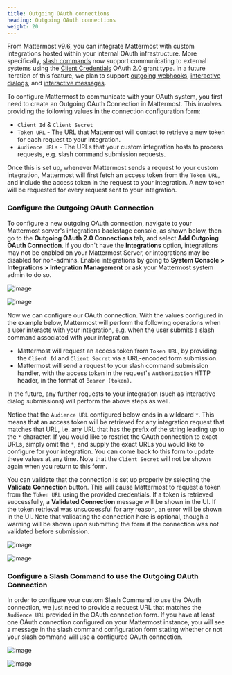 ```yaml
---
title: Outgoing OAuth connections
heading: Outgoing OAuth connections
weight: 20
---
```


From Mattermost v9.6, you can integrate Mattermost with custom integrations hosted within your internal OAuth infrastructure. More specifically, [slash commands](https://developers.mattermost.com/integrate/slash-commands/custom) now support communicating to external systems using the [Client Credentials](https://oauth.net/2/grant-types/client-credentials) OAuth 2.0 grant type. In a future iteration of this feature, we plan to support [outgoing webhooks](https://developers.mattermost.com/integrate/webhooks/outgoing), [interactive dialogs](https://developers.mattermost.com/integrate/plugins/interactive-dialogs), and [interactive messages](https://developers.mattermost.com/integrate/plugins/interactive-messages).

To configure Mattermost to communicate with your OAuth system, you first need to create an Outgoing OAuth Connection in Mattermost. This involves providing the following values in the connection configuration form:

- `Client Id` & `Client Secret`
- `Token URL` - The URL that Mattermost will contact to retrieve a new token for each request to your integration.
- `Audience URLs` - The URLs that your custom integration hosts to process requests, e.g. slash command submission requests.

Once this is set up, whenever Mattermost sends a request to your custom integration, Mattermost will first fetch an access token from the `Token URL`, and include the access token in the request to your integration. A new token will be requested for every request sent to your integration.

### Configure the Outgoing OAuth Connection

To configure a new outgoing OAuth connection, navigate to your Mattermost server's integrations backstage console, as shown below, then go to the **Outgoing OAuth 2.0 Connections** tab, and select **Add Outgoing OAuth Connection**. If you don't have the **Integrations** option, integrations may not be enabled on your Mattermost Server, or integrations may be disabled for non-admins. Enable integrations by going to **System Console > Integrations > Integration Management** or ask your Mattermost system admin to do so.

![image](product_switcher.png)

![image](backstage_sidebar.png)

Now we can configure our OAuth connection. With the values configured in the example below, Mattermost will perform the following operations when a user interacts with your integration, e.g. when the user submits a slash command associated with your integration.

- Mattermost will request an access token from `Token URL`, by providing the `Client Id` and `Client Secret` via a URL-encoded form submission.
- Mattermost will send a request to your slash command submission handler, with the access token in the request's `Authorization` HTTP header, in the format of `Bearer (token)`.

In the future, any further requests to your integration (such as interactive dialog submissions) will perform the above steps as well.

Notice that the `Audience URL` configured below ends in a wildcard `*`. This means that an access token will be retrieved for any integration request that matches that URL, i.e. any URL that has the prefix of the string leading up to the `*` character. If you would like to restrict the OAuth connection to exact URLs, simply omit the `*`, and supply the exact URLs you would like to configure for your integration. You can come back to this form to update these values at any time. Note that the `Client Secret` will not be shown again when you return to this form.

You can validate that the connection is set up properly by selecting the **Validate Connection** button. This will cause Mattermost to request a token from the `Token URL` using the provided credentials. If a token is retrieved successfully, a **Validated Connection** message will be shown in the UI. If the token retrieval was unsuccessful for any reason, an error will be shown in the UI. Note that validating the connection here is optional, though a warning will be shown upon submitting the form if the connection was not validated before submission.

![image](add_outgoing_oauth_connection_form.png)

![image](edit_outgoing_oauth_connection_form.png)

### Configure a Slash Command to use the Outgoing OAuth Connection

In order to configure your custom Slash Command to use the OAuth connection, we just need to provide a request URL that matches the `Audience URL` provided in the OAuth connection form. If you have at least one OAuth connection configured on your Mattermost instance, you will see a message in the slash command configuration form stating whether or not your slash command will use a configured OAuth connection.

![image](slash_command_form_not_connected.png)

![image](slash_command_form_connection.png)
